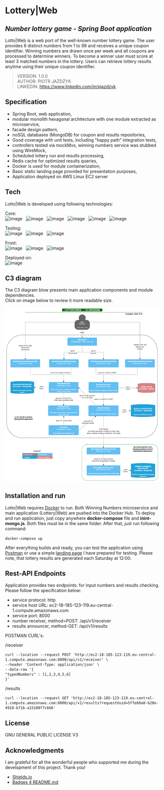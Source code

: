 # Lottery|Web
## _Number lottery game - Spring Boot application_

Lotto|Web is a web port of the well-known number lottery game. The user provides 6 distinct numbers from 1 to 99 and receives a unique coupon identifier. 
Winning numbers are drawn once per week and all coupons are processed to determine winners. To become a winner user must score at least 3 matched numbers in the lottery. 
Users can retrieve lottery results anytime using their unique coupon identifier.

> VERSION: 1.0.0 <br>
> AUTHOR: PIOTR JAŻDŻYK <br>
> LINKEDIN: https://www.linkedin.com/in/pjazdzyk <br>

## Specification

- Spring Boot, web application,
- modular monolith hexagonal architecture with one module extracted as microservice,
- facade design pattern,
- noSQL databases (MongoDB) for coupon and results repositories,
- Good coverage with unit tests, including "happy path" integration tests,
- controllers tested via mockMvs, winning numbers service was stubbed using WireMock,
- Scheduled lottery run and results processing,
- Redis cache for optimized results queries,
- Docker is used for module containerization,
- Basic static landing page provided for presentation purposes,
- Application deployed on AWS Linux EC2 server

## Tech

Lotto|Web is developed using following technologies: <br>

Core: <br>
![image](https://img.shields.io/badge/17-Java-orange?style=for-the-badge) &nbsp;
![image](https://img.shields.io/badge/apache_maven-C71A36?style=for-the-badge&logo=apachemaven&logoColor=white) &nbsp;
![image](https://img.shields.io/badge/Spring_Boot-F2F4F9?style=for-the-badge&logo=spring) &nbsp;
![image](https://img.shields.io/badge/MongoDB-4EA94B?style=for-the-badge&logo=mongodb&logoColor=white) &nbsp;
![image](https://img.shields.io/badge/redis-%23DD0031.svg?&style=for-the-badge&logo=redis&logoColor=white) &nbsp;
![image](https://img.shields.io/badge/Docker-2CA5E0?style=for-the-badge&logo=docker&logoColor=white) &nbsp;

Testing:<br>
![image](https://img.shields.io/badge/Junit5-25A162?style=for-the-badge&logo=junit5&logoColor=white) &nbsp;
![image](https://img.shields.io/badge/Mockito-78A641?style=for-the-badge) &nbsp;
![image](https://img.shields.io/badge/Testcontainers-9B489A?style=for-the-badge) &nbsp;

Front:<br>
![image](https://img.shields.io/badge/HTML5-E34F26?style=for-the-badge&logo=html5&logoColor=white) &nbsp;
![image](https://img.shields.io/badge/CSS3-1572B6?style=for-the-badge&logo=css3&logoColor=white) &nbsp;
![image](https://img.shields.io/badge/Bootstrap-563D7C?style=for-the-badge&logo=bootstrap&logoColor=whitee) &nbsp;

Deployed on:<br>
![image](https://img.shields.io/badge/Amazon_AWS-FF9900?style=for-the-badge&logo=amazonaws&logoColor=white) &nbsp;

## C3 diagram

The C3 diagram blow presents main application components and module dependencies. <br>
Click on image below to review it more readable size.

<a href="https://raw.githubusercontent.com/pjazdzyk/lottery-web/master/architecture/C3_Architecture.png"><img src="architecture/C3_Architecture.png" width="850"/><br></a>

## Installation and run

Lotto|Web requires [Docker](https://www.docker.com/products/docker-desktop/) to run.
Both Winning Numbers microservice and main application (Lottery|Web) are pushed into the Docker Hub.
To deploy and run application, just copy anywhere **docker-compose** file and **inint-mongo.js**. Both files
must be in the same folder. After that, just run following command:

``
docker-compose up
``

After everything builds and ready, you can test the application using [Postman](https://www.postman.com/)
or use a simple <a href="http://ec2-18-185-123-119.eu-central-1.compute.amazonaws.com:8000">landing page</a> I have prepared for testing. Please note, that lottery results are generated
each Saturday at 12:00.<br>

## Rest-API Endpoints

Application provides two endpoints: for input numbers and results checking. Please follow the specification below:

* service protocol: http
* service host URL: ec2-18-185-123-119.eu-central-1.compute.amazonaws.com
* service port: 8000
* number receiver, method=POST: /api/v1/receiver
* results announcer, method-GET: /api/v1/results

POSTMAN CURL's:<br>

/receiver<br>
```
curl --location --request POST 'http://ec2-18-185-123-119.eu-central-1.compute.amazonaws.com:8000/api/v1/receiver' \
--header 'Content-Type: application/json' \
--data-raw '{
"typedNumbers" : [1,2,3,4,5,6]
}'
```

/results<br>
```
curl --location --request GET 'http://ec2-18-185-123-119.eu-central-1.compute.amazonaws.com:8000/api/v1/results?requestUuid=5ffe68a0-b20e-4918-b716-a15100f7c666'
```

## License

GNU GENERAL PUBLIC LICENSE V3

## Acknowledgments

I am grateful for all the wonderful people who supported me during the development of this project.
Thank you!

* [Shields.io](https://img.shields.io)
* [Badges 4 README.md](https://github.com/alexandresanlim/Badges4-README.md-Profile)
